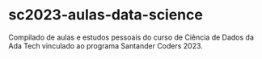 # sc2023-aulas-data-science
Compilado de aulas e estudos pessoais do curso de Ciência de Dados da Ada Tech vinculado ao programa Santander Coders 2023.
